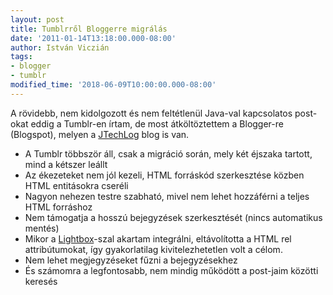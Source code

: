 ```yaml
---
layout: post
title: Tumblrről Bloggerre migrálás
date: '2011-01-14T13:18:00.000-08:00'
author: István Viczián
tags:
- blogger
- tumblr
modified_time: '2018-06-09T10:00:00.000-08:00'
---
```


A rövidebb, nem kidolgozott és nem feltétlenül Java-val kapcsolatos
post-okat eddig a Tumblr-en írtam, de most átköltöztettem a Blogger-re
(Blogspot), melyen a [JTechLog](http://jtechlog.blogspot.com/) blog is
van.

-   A Tumblr többször áll, csak a migráció során, mely két éjszaka
    tartott, mind a kétszer leállt
-   Az ékezeteket nem jól kezeli, HTML forráskód szerkesztése közben
    HTML entitásokra cseréli
-   Nagyon nehezen testre szabható, mivel nem lehet hozzáférni a teljes
    HTML forráshoz
-   Nem támogatja a hosszú bejegyzések szerkesztését (nincs automatikus
    mentés)
-   Mikor a
    [Lightbox](http://www.huddletogether.com/projects/lightbox2/)-szal
    akartam integrálni, eltávolította a HTML rel attribútumokat, így
    gyakorlatilag kivitelezhetetlen volt a célom.
-   Nem lehet megjegyzéseket fűzni a bejegyzésekhez
-   És számomra a legfontosabb, nem mindig működött a post-jaim közötti
    keresés

